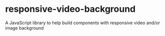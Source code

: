 # responsive-video-background
A JavaScript library to help build components with responsive video and/or image background

